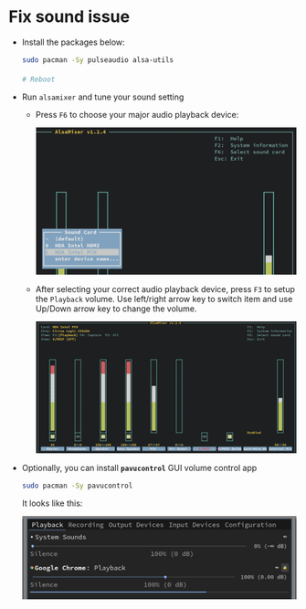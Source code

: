 # Fix sound issue

- Install the packages below:

    ```bash
    sudo pacman -Sy pulseaudio alsa-utils

    # Reboot
    ```

- Run `alsamixer` and tune your sound setting

    - Press `F6` to choose your major audio playback device:

        ![select-audo-device.png](./images/select-audo-device.png)

    - After selecting your correct audio playback device, 
    press `F3` to setup the `Playback` volume. Use left/right arrow key 
    to switch item and use Up/Down arrow key to change the volume. 

        ![change-playback-volume.png](./images/change-playback-volume.png)


- Optionally, you can install **`pavucontrol`** GUI volume control app

    ```bash
    sudo pacman -Sy pavucontrol
    ```

    It looks like this:


    ![pulse-audio-volume-control.png](./images/pulse-audio-volume-control.png)

